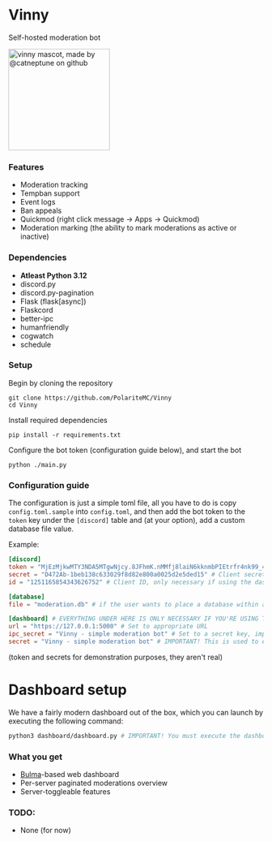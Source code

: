 # Vinny
Self-hosted moderation bot

<img src="https://i.imgur.com/mCpZPcv.png" alt="vinny mascot, made by @catneptune on github" width=200, height=200>

### Features
- Moderation tracking
- Tempban support
- Event logs
- Ban appeals
- Quickmod (right click message -> Apps -> Quickmod)
- Moderation marking (the ability to mark moderations as active or inactive)

### Dependencies
- **Atleast Python 3.12**
- discord.py
- discord.py-pagination
- Flask (flask[async])
- Flaskcord
- better-ipc
- humanfriendly
- cogwatch
- schedule

### Setup
Begin by cloning the repository
```
git clone https://github.com/PolariteMC/Vinny
cd Vinny
```
Install required dependencies
```
pip install -r requirements.txt
```
Configure the bot token (configuration guide below), and start the bot
```
python ./main.py
```

### Configuration guide
The configuration is just a simple toml file, all you have to do is copy `config.toml.sample` into `config.toml`, and then add the bot token to the `token` key under the `[discord]` table and (at your option), add a custom database file value.

Example:
```toml
[discord]
token = "MjEzMjkwMTY3NDA5MTgwNjcy.8JFhmK.nMMfj8laiN6kknmbPIEtrfr4nk99_4rEDxles"
secret = "D472Ab-1beb138c633029f8d82e800a0025d2e5ded15" # Client secret (for OAuth2), only necessary when using dashboard
id = "1251165854343626752" # Client ID, only necessary if using the dashboard

[database]
file = "moderation.db" # if the user wants to place a database within a directory, they'll need to create that directory in advance

[dashboard] # EVERYTHING UNDER HERE IS ONLY NECESSARY IF YOU'RE USING THE DASHBOARD
url = "https://127.0.0.1:5000" # Set to appropriate URL
ipc_secret = "Vinny - simple moderation bot" # Set to a secret key, important so that the IPC traffic is encrypted.
secret = "Vinny - simple moderation bot" # IMPORTANT! This is used to encrypt cookies.
```
(token and secrets for demonstration purposes, they aren't real)

# Dashboard setup
We have a fairly modern dashboard out of the box, which you can launch by executing the following command:
```bash
python3 dashboard/dashboard.py # IMPORTANT! You must execute the dashboard from project root! Preferably use a WSGI server to run the dashboard.
```

### What you get
- [Bulma](https://bulma.io/)-based web dashboard
- Per-server paginated moderations overview
- Server-toggleable features

### TODO:
- None (for now)